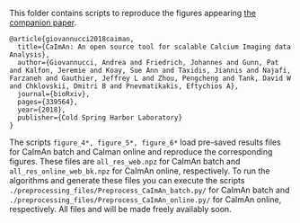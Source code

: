 This folder contains scripts to reproduce the figures appearing [the companion paper](https://www.biorxiv.org/content/early/2018/06/05/339564).

```
@article{giovannucci2018caiman,
  title={CaImAn: An open source tool for scalable Calcium Imaging data Analysis},
  author={Giovannucci, Andrea and Friedrich, Johannes and Gunn, Pat and Kalfon, Jeremie and Koay, Sue Ann and Taxidis, Jiannis and Najafi, Farzaneh and Gauthier, Jeffrey L and Zhou, Pengcheng and Tank, David W and Chklovskii, Dmitri B and Pnevmatikakis, Eftychios A},
  journal={bioRxiv},
  pages={339564},
  year={2018},
  publisher={Cold Spring Harbor Laboratory}
}
```

The scripts `figure_4*, figure_5*, figure_6*` load pre-saved results files for CaImAn batch and CaIman online and reproduce the
corresponding figures. These files are `all_res_web.npz` for CaImAn batch and `all_res_online_web_bk.npz` for CaImAn online,
respectively. To run the algorithms and generate these files you can execute the scripts `./preprocessing_files/Preprocess_CaImAn_batch.py/`
for CaImAn batch and `./preprocessing_files/Preprocess_CaImAn_online.py/` for CaImAn online, respectively. All files and will be made
freely availably soon.
